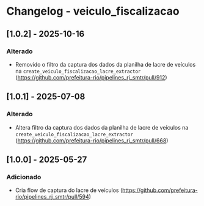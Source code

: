# Changelog - veiculo_fiscalizacao

## [1.0.2] - 2025-10-16

### Alterado

- Removido o filtro da captura dos dados da planilha de lacre de veículos na `create_veiculo_fiscalizacao_lacre_extractor` (https://github.com/prefeitura-rio/pipelines_rj_smtr/pull/912)

## [1.0.1] - 2025-07-08

### Alterado

- Altera filtro da captura dos dados da planilha de lacre de veículos na `create_veiculo_fiscalizacao_lacre_extractor` (https://github.com/prefeitura-rio/pipelines_rj_smtr/pull/668)

## [1.0.0] - 2025-05-27

### Adicionado

- Cria flow de captura do lacre de veículos (https://github.com/prefeitura-rio/pipelines_rj_smtr/pull/594)